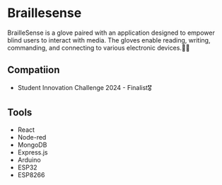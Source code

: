 # Braillesense
BrailleSense is a glove paired with an application designed to empower blind users to interact with media. The gloves enable reading, writing, commanding, and connecting to various electronic devices.📱🧤

## Compatiion
- Student Innovation Challenge 2024 - Finalist🎖

## Tools
- React
- Node-red
- MongoDB
- Express.js
- Arduino 
- ESP32
- ESP8266
